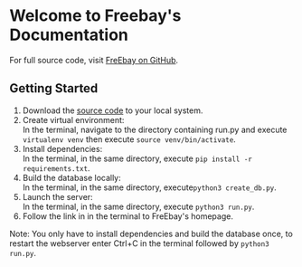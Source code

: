 # Welcome to Freebay's Documentation

For full source code, visit [FreEbay on GitHub](https://github.com/emmasandstorm/ebay_clone).

## Getting Started

1. Download the [source code](https://github.com/emmasandstorm/ebay_clone) to your local system.
2. Create virtual environment:  
In the terminal, navigate to the directory containing run.py and execute `virtualenv venv` then execute `source venv/bin/activate`.
3. Install dependencies:  
In the terminal, in the same directory, execute `pip install -r requirements.txt`.
3. Build the database locally:  
In the terminal, in the same directory, execute`python3 create_db.py`.
4. Launch the server:  
In the terminal, in the same directory, execute `python3 run.py`.
5. Follow the link in in the terminal to FreEbay's homepage.

Note: You only have to install dependencies and build the database once, to restart the webserver enter Ctrl+C in the terminal followed by `python3 run.py`.